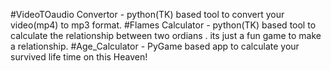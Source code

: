 #VideoTOaudio Convertor - python(TK) based tool to convert your video(mp4) to mp3 format.
#Flames Calculator - python(TK) based tool to calculate the relationship between two ordians . its just a fun game to make a relationship.
#Age_Calculator - PyGame based app to calculate your survived life time on this Heaven!
